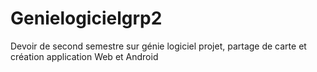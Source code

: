# Genielogicielgrp2
Devoir de second semestre sur génie logiciel projet, partage de carte et création application Web et Android
